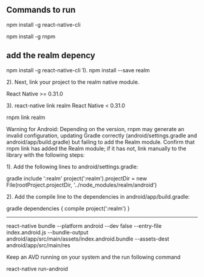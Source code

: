 Commands to run
----------------------------------------

npm install -g react-native-cli

npm install -g rnpm

add the realm depency
----------------------
npm install -g react-native-cli
1). npm install --save realm

2). Next, link your project to the realm native module.

React Native >= 0.31.0

3). react-native link realm
React Native < 0.31.0

rnpm link realm

Warning for Android: Depending on the version, rnpm may generate an invalid configuration, updating Gradle correctly (android/settings.gradle and android/app/build.gradle) but failing to add the Realm module. Confirm that rnpm link has added the Realm module; if it has not, link manually to the library with the following steps:

1). Add the following lines to android/settings.gradle:

gradle include ':realm' project(':realm').projectDir = new File(rootProject.projectDir, '../node_modules/realm/android')

2). Add the compile line to the dependencies in android/app/build.gradle:

gradle dependencies { compile project(':realm') }


--------------------------------------------

react-native bundle --platform android --dev false --entry-file index.android.js --bundle-output android/app/src/main/assets/index.android.bundle --assets-dest android/app/src/main/res

Keep an AVD running on your system and the run following command

react-native run-android
